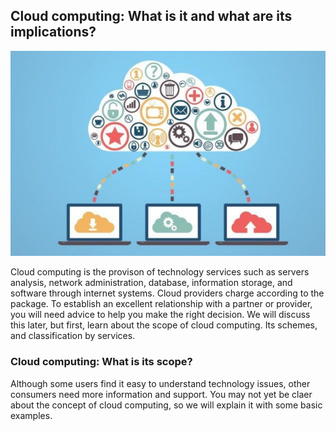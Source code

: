## Cloud computing: What is it and what are its implications?

![](./imagesFromTheFirstClass/secondReadingImage.png)

Cloud computing is the provison of technology services such as servers analysis, network administration, database, information storage, and software through internet systems. Cloud providers charge according to the package.
To establish an excellent relationship with a partner or provider, you will need advice to help you make the right decision. We will discuss this later, but first, learn about the scope of cloud computing. Its schemes, and classification by services.

### Cloud computing: What is its scope?

Although some users find it easy to understand technology issues, other consumers need more information and support. You may not yet be claer about the concept of cloud computing, so we will explain it with some basic examples.